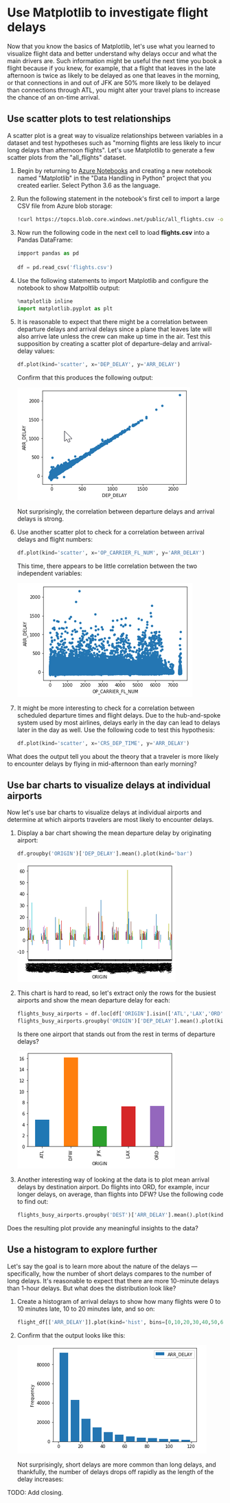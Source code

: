 # Use Matplotlib to investigate flight delays

Now that you know the basics of Matplotlib, let's use what you learned to visualize flight data and better understand why delays occur and what the main drivers are. Such information might be useful the next time you book a flight because if you knew, for example, that a flight that leaves in the late afternoon is twice as likely to be delayed as one that leaves in the morning, or that connections in and out of JFK are 50% more likely to be delayed than connections through ATL, you might alter your travel plans to increase the chance of an on-time arrival.

## Use scatter plots to test relationships

A scatter plot is a great way to visualize relationships between variables in a dataset and test hypotheses such as "morning flights are less likely to incur long delays than afternoon flights". Let's use Matplotlib to generate a few scatter plots from the "all_flights" dataset.

1. Begin by returning to [Azure Notebooks](https://notebooks.azure.com) and creating a new notebook named "Matplotlib" in the "Data Handling in Python" project that you created earlier. Select Python 3.6 as the language.

1. Run the following statement in the notebook's first cell to import a large CSV file from Azure blob storage:

	```bash
	!curl https://topcs.blob.core.windows.net/public/all_flights.csv -o flights.csv
	```

1. Now run the following code in the next cell to load **flights.csv** into a Pandas DataFrame:

	```python
	impport pandas as pd

	df = pd.read_csv('flights.csv')
	```

1. Use the following statements to import Matplotlib and configure the notebook to show Matpoltlib output:

	```python
	%matplotlib inline
	import matplotlib.pyplot as plt
	```

1. It is reasonable to expect that there might be a correlation between departure delays and arrival delays since a plane that leaves late will also arrive late unless the crew can make up time in the air. Test this supposition by creating a scatter plot of departure-delay and arrival-delay values:

	```python
	df.plot(kind='scatter', x='DEP_DELAY', y='ARR_DELAY')
	```

	Confirm that this produces the following output:

	![Plotting departure delays and arrival delays](media/ScatterPlotArrivalDepartureDelay.png) 

	Not surprisingly, the correlation between departure delays and arrival delays is strong.

1. Use another scatter plot to check for a correlation between arrival delays and flight numbers:

	```python
	df.plot(kind='scatter', x='OP_CARRIER_FL_NUM', y='ARR_DELAY')
	```

	This time, there appears to be little correlation between the two independent variables:

	![Plotting flight numbers and arrival delays](media/ScatterPlotFlightNumDelay.png)

1. It might be more interesting to check for a correlation between scheduled departure times and flight delays. Due to the hub-and-spoke system used by most airlines, delays early in the day can lead to delays later in the day as well. Use the following code to test this hypothesis:

	```python
	df.plot(kind='scatter', x='CRS_DEP_TIME', y='ARR_DELAY')
	```

What does the output tell you about the theory that a traveler is more likely to encounter delays by flying in mid-afternoon than early morning?

## Use bar charts to visualize delays at individual airports

Now let's use bar charts to visualize delays at individual airports and determine at which airports travelers are most likely to encounter delays. 

1. Display a bar chart showing the mean departure delay by originating airport:

	```python
	df.groupby('ORIGIN')['DEP_DELAY'].mean().plot(kind='bar')
	```

	![Plotting departure delays by airport](media/barchartdelaysAllairports.png)  

1. This chart is hard to read, so let's extract only the rows for the busiest airports and show the mean departure delay for each: 

	```python
	flights_busy_airports = df.loc[df['ORIGIN'].isin(['ATL','LAX','ORD','DFW','JFK'])]
	flights_busy_airports.groupby('ORIGIN')['DEP_DELAY'].mean().plot(kind='bar')
	```

	Is there one airport that stands out from the rest in terms of departure delays?

	![Mean delay at major airports](media/mean-delay-major-airports.png)

1. Another interesting way of looking at the data is to plot mean arrival delays by destination airport. Do flights into ORD, for example, incur longer delays, on average, than flights into DFW? Use the following code to find out: 

	```python
	flights_busy_airports.groupby('DEST')['ARR_DELAY'].mean().plot(kind='bar')
	```

Does the resulting plot provide any meaningful insights to the data? 

## Use a histogram to explore further

Let's say the goal is to learn more about the nature of the delays — specifically, how the number of short delays compares to the number of long delays. It's reasonable to expect that there are more 10-minute delays than 1-hour delays. But what does the distribution look like? 

1. Create a histogram of arrival delays to show how many flights were 0 to 10 minutes late, 10 to 20 minutes late, and so on:

	```python
	flight_df[['ARR_DELAY']].plot(kind='hist', bins=[0,10,20,30,40,50,60,70,80,90,100,110,120], rwidth=0.8)
	```

1. Confirm that the output looks like this:

	![Flight delay histogram](media/flightDelayhistogram.png)

	Not surprisingly, short delays are more common than long delays, and thankfully, the number of delays drops off rapidly as the length of the delay increases:

TODO: Add closing.